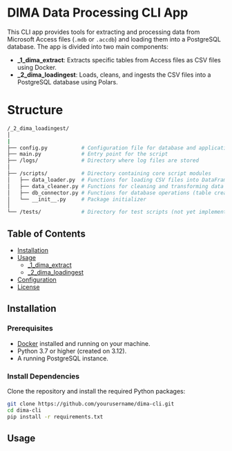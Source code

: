 # DIMA Data Processing CLI App

This CLI app provides tools for extracting and processing data from Microsoft Access files (`.mdb` or `.accdb`) and loading them into a PostgreSQL database. The app is divided into two main components:

- **_1_dima_extract**: Extracts specific tables from Access files as CSV files using Docker.
- **_2_dima_loadingest**: Loads, cleans, and ingests the CSV files into a PostgreSQL database using Polars.

# Structure
```bash
/_2_dima_loadingest/
│
|
├── config.py           # Configuration file for database and application settings
├── main.py             # Entry point for the script
├── /logs/              # Directory where log files are stored
│
├── /scripts/           # Directory containing core script modules
│   ├── data_loader.py  # Functions for loading CSV files into DataFrames
│   ├── data_cleaner.py # Functions for cleaning and transforming data
│   ├── db_connector.py # Functions for database operations (table creation, data insertion)
│   └── __init__.py     # Package initializer
│
└── /tests/             # Directory for test scripts (not yet implemented)

```



## Table of Contents

- [Installation](#installation)
- [Usage](#usage)
  - [_1_dima_extract](#1_dima_extract)
  - [_2_dima_loadingest](#2_dima_loadingest)
- [Configuration](#configuration)
- [License](#license)

## Installation

### Prerequisites

- [Docker](https://www.docker.com/get-started) installed and running on your machine.
- Python 3.7 or higher (created on 3.12).
- A running PostgreSQL instance.

### Install Dependencies

Clone the repository and install the required Python packages:

```bash
git clone https://github.com/yourusername/dima-cli.git
cd dima-cli
pip install -r requirements.txt
```
## Usage
